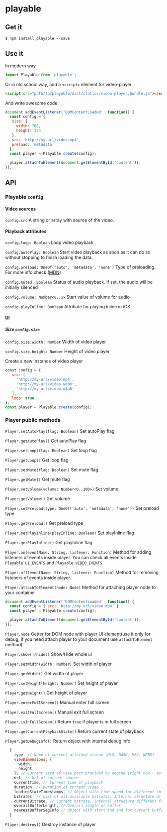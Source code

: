 # playable

## Get it

```
$ npm install playable --save
```

## Use it

In modern way

```javascript
import Playable from 'playable';
```

Or in old school way, add a `<script>` element for video-player

```html
<script src="path/to/playable/dist/statics/video-player.bundle.js"></script>
```

And write awesome code:

```javascript
document.addEventListener('DOMContentLoaded', function() {
  const config = {
   size: {
     width: 700,
     height: 394
   },
   src: 'http://my-url/video.mp4',
   preload: 'metadata'
  };
  const player = Playable.create(config);

  player.attachToElement(document.getElementById('content'));
});
```

## API

### Playable ```config```

#### Video sources

```config.src``` A string or array with source of the video.

#### Playback attributes

```config.loop: Boolean``` Loop video playback

```config.autoPlay: Boolean``` Start video playback as soon as it can do so without stopping to finish loading the data.

```config.preload: OneOf('auto', 'metadata', 'none')``` Type of preloading. For more info check ([MDN](https://developer.mozilla.org/en/docs/Web/HTML/Element/video))

```config.muted: Boolean``` Status of audio playback. If set, the audio will be initially silenced

```config.volume: Number<0..1>``` Start value of volume for audio

```config.playInline: Boolean``` Attribute for playing inline in iOS

#### UI

##### Size ```config.size```

```config.size.width: Number``` Width of video player

```config.size.height: Number``` Height of video player

Create a new instance of video player

```javascript
const config = {
   src: [
     'http://my-url/video.mp4',
     'http://my-url/video.webm',
     'http://my-url/video.m3u8'
   ],
   loop: true
};
const player = Playable.create(config);
```

### Player public methods

```Player.setAutoPlay(flag: Boolean)``` Set autoPlay flag

```Player.getAutoPlay()``` Get autoPlay flag

```Player.setLoop(flag: Boolean)``` Set loop flag

```Player.getLoop()``` Get loop flag

```Player.setMute(flag: Boolean)``` Set mute flag

```Player.getMute()``` Get mute flag

```Player.setVolume(volume: Number<0..100>)``` Set volume

```Player.getVolume()``` Get volume

```Player.setPreload(type: OneOf('auto', 'metadata', 'none'))``` Set preload type

```Player.getPreload()``` Get preload type

```Player.setPlayInline(playInline: Boolean)``` Set playInline flag

```Player.getPlayInline()``` Get playInline flag

```Player.on(eventName: String, listener: Function)``` Method for adding listeners of events inside player. You can check all events inside ```Playable.UI_EVENTS``` and ```Playable.VIDEO_EVENTS```

```Player.off(eventName: String, listener: Function)``` Method for removing listeners of events inside player.

```Player.attachToElement(node: Node)``` Method for attaching player node to your container

```javascript
document.addEventListener('DOMContentLoaded', function() {
  const config = { src: 'http://my-url/video.mp4' }
  const player = Playable.create(config);

  player.attachToElement(document.getElementById('content'));
});
```

```Player.node``` Getter for DOM node with player UI element(use it only for debug, if you need attach player to your document use ```attachToElement``` method)

```Player.show()/hide()``` Show/Hide whole ui

```Player.setWidth(width: Number)``` Set width of player

```Player.getWidth()``` Get width of player

```Player.setHeight(height: Number)``` Set height of player

```Player.getHeight()``` Get height of player

```Player.enterFullScreen()``` Manual enter full screen

```Player.exitFullScreen()``` Manual exit full screen

```Player.isInFullScreen()``` Return `true` if player is in full screen

```Player.getCurrentPlaybackState()``` Return current state of playback

```Player.getDebugInfo()``` Return object with internal debug info
```javascript
  {
    type, // Name of current attached stream (HLS, DASH, MP4, WEBM)
    viewDimensions: {
      width,
      height
    }, // Current size of view port provided by engine (right now - actual size of video tag)
    url, // Url of current source
    currentTime, // Current time of playback
    duration, // Duration of current video
    loadingStateTimestamps, // Object with time spend for different initial phases
    bitrates, // List of all available bitrates. Internal structure different for different type of streams
    currentBitrate, // Current bitrate. Internal structure different for different type of streams
    overallBufferLength, // Overall length of buffer
    nearestBufferSegInfo // Object with start and end for current buffer segment
  }
```

```Player.destroy()``` Destroy instance of player

